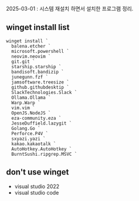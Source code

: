 2025-03-01 : 시스템 재설치 하면서 설치한 프로그램 정리.

## winget install list

```
winget install `
  balena.etcher `
  microsoft.powershell `
  neovim.neovim `
  git.git `
  starship.starship `
  bandisoft.bandizip `
  junegunn.fzf `
  jamsoftware.treesize `
  github.githubdesktip `
  SlackTechnologies.Slack `
  Ollama.Ollama `
  Warp.Warp `
  vim.vim ` 
  OpenJS.NodeJS `
  eza-community.eza `
  JesseDuffield.lazygit `
  Golang.Go `
  Perforce.P4V `
  sxyazi.yazi `
  kakao.kakaotalk `
  AutoHotkey.AutoHotkey `
  BurntSushi.ripgrep.MSVC `
```

## don't use winget

* visual studio 2022
* visual studio code
